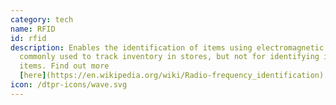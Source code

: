 ```yaml
---
category: tech
name: RFID
id: rfid
description: Enables the identification of items using electromagnetic fields,
  commonly used to track inventory in stores, but not for identifying individual
  items. Find out more
  [here](https://en.wikipedia.org/wiki/Radio-frequency_identification)
icon: /dtpr-icons/wave.svg
---
```

